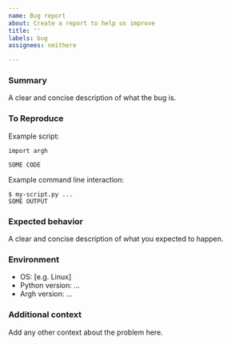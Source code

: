 ```yaml
---
name: Bug report
about: Create a report to help us improve
title: ''
labels: bug
assignees: neithere

---
```


### Summary
A clear and concise description of what the bug is.

### To Reproduce
Example script:
```
import argh

SOME CODE
```

Example command line interaction:
```
$ my-script.py ...
SOME OUTPUT
```

### Expected behavior

A clear and concise description of what you expected to happen.


### Environment

 - OS: [e.g. Linux]
 - Python version: ...
 - Argh version: ...

### Additional context

Add any other context about the problem here.
